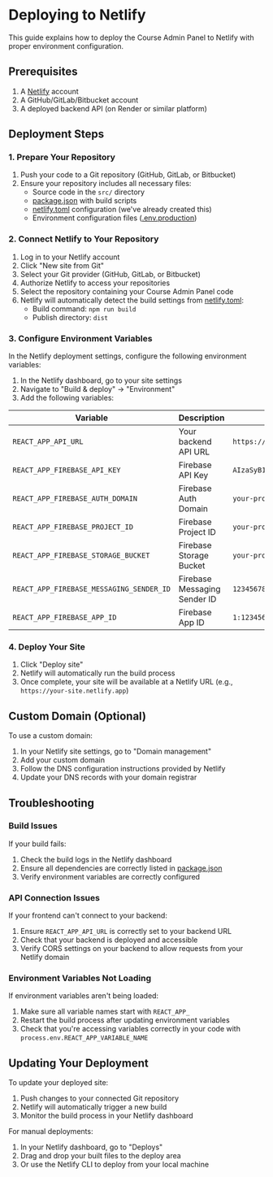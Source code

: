 # Deploying to Netlify

This guide explains how to deploy the Course Admin Panel to Netlify with proper environment configuration.

## Prerequisites

1. A [Netlify](https://netlify.com) account
2. A GitHub/GitLab/Bitbucket account
3. A deployed backend API (on Render or similar platform)

## Deployment Steps

### 1. Prepare Your Repository

1. Push your code to a Git repository (GitHub, GitLab, or Bitbucket)
2. Ensure your repository includes all necessary files:
   - Source code in the `src/` directory
   - [package.json](file:///c:/Users/xcore/Downloads/course-admin-panel/package.json) with build scripts
   - [netlify.toml](file:///c:/Users/xcore/Downloads/course-admin-panel/netlify.toml) configuration (we've already created this)
   - Environment configuration files ([.env.production](file:///c:/Users/xcore/Downloads/course-admin-panel/.env.production))

### 2. Connect Netlify to Your Repository

1. Log in to your Netlify account
2. Click "New site from Git"
3. Select your Git provider (GitHub, GitLab, or Bitbucket)
4. Authorize Netlify to access your repositories
5. Select the repository containing your Course Admin Panel code
6. Netlify will automatically detect the build settings from [netlify.toml](file:///c:/Users/xcore/Downloads/course-admin-panel/netlify.toml):
   - Build command: `npm run build`
   - Publish directory: `dist`

### 3. Configure Environment Variables

In the Netlify deployment settings, configure the following environment variables:

1. In the Netlify dashboard, go to your site settings
2. Navigate to "Build & deploy" → "Environment"
3. Add the following variables:

| Variable | Description | Example Value |
|----------|-------------|---------------|
| `REACT_APP_API_URL` | Your backend API URL | `https://your-backend.onrender.com/api` |
| `REACT_APP_FIREBASE_API_KEY` | Firebase API Key | `AIzaSyB12a7wA9cD5eFgHiJkLmNoPqRsTuVwXyz` |
| `REACT_APP_FIREBASE_AUTH_DOMAIN` | Firebase Auth Domain | `your-project.firebaseapp.com` |
| `REACT_APP_FIREBASE_PROJECT_ID` | Firebase Project ID | `your-project-id` |
| `REACT_APP_FIREBASE_STORAGE_BUCKET` | Firebase Storage Bucket | `your-project.appspot.com` |
| `REACT_APP_FIREBASE_MESSAGING_SENDER_ID` | Firebase Messaging Sender ID | `123456789012` |
| `REACT_APP_FIREBASE_APP_ID` | Firebase App ID | `1:123456789012:web:abcdef1234567890abcdef` |

### 4. Deploy Your Site

1. Click "Deploy site"
2. Netlify will automatically run the build process
3. Once complete, your site will be available at a Netlify URL (e.g., `https://your-site.netlify.app`)

## Custom Domain (Optional)

To use a custom domain:

1. In your Netlify site settings, go to "Domain management"
2. Add your custom domain
3. Follow the DNS configuration instructions provided by Netlify
4. Update your DNS records with your domain registrar

## Troubleshooting

### Build Issues

If your build fails:

1. Check the build logs in the Netlify dashboard
2. Ensure all dependencies are correctly listed in [package.json](file:///c:/Users/xcore/Downloads/course-admin-panel/package.json)
3. Verify environment variables are correctly configured

### API Connection Issues

If your frontend can't connect to your backend:

1. Ensure `REACT_APP_API_URL` is correctly set to your backend URL
2. Check that your backend is deployed and accessible
3. Verify CORS settings on your backend to allow requests from your Netlify domain

### Environment Variables Not Loading

If environment variables aren't being loaded:

1. Make sure all variable names start with `REACT_APP_`
2. Restart the build process after updating environment variables
3. Check that you're accessing variables correctly in your code with `process.env.REACT_APP_VARIABLE_NAME`

## Updating Your Deployment

To update your deployed site:

1. Push changes to your connected Git repository
2. Netlify will automatically trigger a new build
3. Monitor the build process in your Netlify dashboard

For manual deployments:

1. In your Netlify dashboard, go to "Deploys"
2. Drag and drop your built files to the deploy area
3. Or use the Netlify CLI to deploy from your local machine